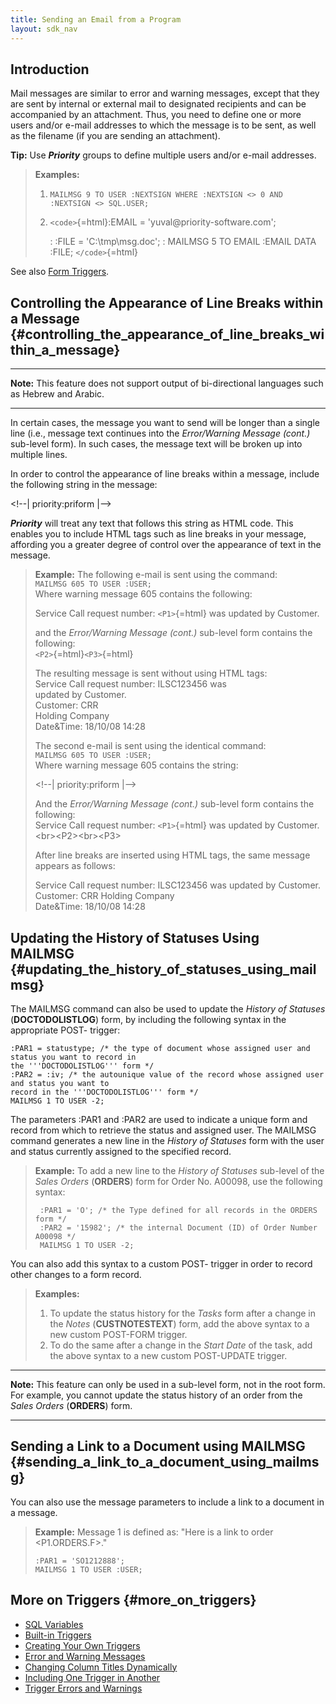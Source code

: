 ```yaml
---
title: Sending an Email from a Program
layout: sdk_nav
---
```


## Introduction

Mail messages are similar to error and warning messages, except that
they are sent by internal or external mail to designated recipients and
can be accompanied by an attachment. Thus, you need to define one or
more users and/or e-mail addresses to which the message is to be sent,
as well as the filename (if you are sending an attachment).

**Tip:** Use ***Priority*** groups to define multiple users and/or
e-mail addresses.

> **Examples:**
>
> 1.  `MAILMSG 9 TO USER :NEXTSIGN WHERE :NEXTSIGN <> 0 AND :NEXTSIGN <> SQL.USER;`
> 2.  `<code>`{=html}:EMAIL = \'yuval\@priority-software.com\';
>
>     :   :FILE = \'C:\\tmp\\msg.doc\';
>     :   MAILMSG 5 TO EMAIL :EMAIL DATA :FILE; `</code>`{=html}

See also [Form Triggers](Form_Triggers "wikilink").

## Controlling the Appearance of Line Breaks within a Message {#controlling_the_appearance_of_line_breaks_within_a_message}

------------------------------------------------------------------------

**Note:** This feature does not support output of bi-directional
languages such as Hebrew and Arabic.

------------------------------------------------------------------------

In certain cases, the message you want to send will be longer than a
single line (i.e., message text continues into the *Error/Warning
Message (cont.)* sub-level form). In such cases, the message text will
be broken up into multiple lines.

In order to control the appearance of line breaks within a message,
include the following string in the message:

\<!\--\| priority:priform \|\--\>

***Priority*** will treat any text that follows this string as HTML
code. This enables you to include HTML tags such as line breaks in your
message, affording you a greater degree of control over the appearance
of text in the message.

> **Example:** The following e-mail is sent using the command:\
> `MAILMSG 605 TO USER :USER;`\
> Where warning message 605 contains the following:
>
> Service Call request number: `<P1>`{=html} was updated by Customer.
>
> and the *Error/Warning Message (cont.)* sub-level form contains the
> following:\
> `<P2>`{=html}`<P3>`{=html}
>
> The resulting message is sent without using HTML tags:\
> Service Call request number: ILSC123456 was\
> updated by Customer.\
> Customer: CRR\
> Holding Company\
> Date&Time: 18/10/08 14:28
>
> The second e-mail is sent using the identical command:\
> `MAILMSG 605 TO USER :USER;`\
> Where warning message 605 contains the string:
>
> \<!\--\| priority:priform \|\--\>
>
> And the *Error/Warning Message (cont.)* sub-level form contains the
> following:\
> Service Call request number: `<P1>`{=html} was updated by
> Customer.\<br>\<P2>\<br>\<P3>
>
> After line breaks are inserted using HTML tags, the same message
> appears as follows:
>
> Service Call request number: ILSC123456 was updated by Customer.\
> Customer: CRR Holding Company\
> Date&Time: 18/10/08 14:28

## Updating the History of Statuses Using MAILMSG {#updating_the_history_of_statuses_using_mailmsg}

The MAILMSG command can also be used to update the *History of Statuses*
(**DOCTODOLISTLOG**) form, by including the following syntax in the
appropriate POST- trigger:

``` tsql
:PAR1 = statustype; /* the type of document whose assigned user and status you want to record in 
the '''DOCTODOLISTLOG''' form */
:PAR2 = :iv; /* the autounique value of the record whose assigned user and status you want to 
record in the '''DOCTODOLISTLOG''' form */
MAILMSG 1 TO USER -2;
```

The parameters :PAR1 and :PAR2 are used to indicate a unique form and
record from which to retrieve the status and assigned user. The MAILMSG
command generates a new line in the *History of Statuses* form with the
user and status currently assigned to the specified record.

> **Example:** To add a new line to the *History of Statuses* sub-level
> of the *Sales Orders* (**ORDERS**) form for Order No. A00098, use the
> following syntax:
>
> ``` tsql
>  :PAR1 = 'O'; /* the Type defined for all records in the ORDERS form */ 
>  :PAR2 = '15982'; /* the internal Document (ID) of Order Number A00098 */ 
>  MAILMSG 1 TO USER -2;
> ```

You can also add this syntax to a custom POST- trigger in order to
record other changes to a form record.

> **Examples:**
>
> 1.  To update the status history for the *Tasks* form after a change
>     in the *Notes* (**CUSTNOTESTEXT**) form, add the above syntax to a
>     new custom POST-FORM trigger.
> 2.  To do the same after a change in the *Start Date* of the task, add
>     the above syntax to a new custom POST-UPDATE trigger.

------------------------------------------------------------------------

**Note:** This feature can only be used in a sub-level form, not in the
root form. For example, you cannot update the status history of an order
from the *Sales Orders* (**ORDERS**) form.

------------------------------------------------------------------------

## Sending a Link to a Document using MAILMSG {#sending_a_link_to_a_document_using_mailmsg}

You can also use the message parameters to include a link to a document
in a message.

> **Example:** Message 1 is defined as: \"Here is a link to order
> \<P1.ORDERS.F>.\"
>
> ``` tsql
> :PAR1 = 'SO1212888'; 
> MAILMSG 1 TO USER :USER; 
> ```

## More on Triggers {#more_on_triggers}

-   [SQL Variables](SQL_Variables "wikilink")
-   [Built-in Triggers](Built-in_Triggers "wikilink")
-   [Creating Your Own Triggers](Creating_Your_Own_Triggers "wikilink")
-   [Error and Warning Messages](Error_and_Warning_Messages "wikilink")
-   [Changing Column Titles
    Dynamically](Changing_Column_Titles_Dynamically "wikilink")
-   [Including One Trigger in
    Another](Including_One_Trigger_in_Another "wikilink")
-   [Trigger Errors and
    Warnings](Trigger_Errors_and_Warnings "wikilink")
